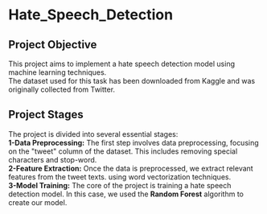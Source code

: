 # Hate_Speech_Detection
## Project Objective
This project aims to implement a hate speech detection model using machine learning techniques.  
The dataset used for this task has been downloaded from Kaggle and was originally collected from Twitter.
## Project Stages
The project is divided into several essential stages:  
**1-Data Preprocessing:** The first step involves data preprocessing, focusing on the "tweet" column of the dataset. This includes removing special characters and stop-word.  
**2-Feature Extraction:** Once the data is preprocessed, we extract relevant features from the tweet texts. using word vectorization techniques.  
**3-Model Training:** The core of the project is training a hate speech detection model. In this case, we used the **Random Forest** algorithm to create our model.
